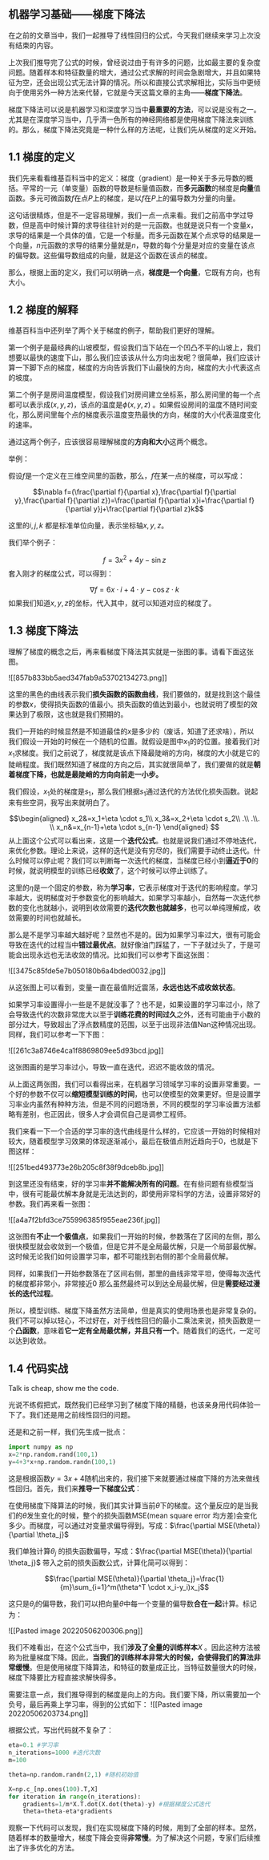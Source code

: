 ## 机器学习基础——梯度下降法

在之前的文章当中，我们一起推导了线性回归的公式，今天我们继续来学习上次没有结束的内容。

上次我们推导完了公式的时候，曾经说过由于有许多的问题，比如最主要的复杂度问题。随着样本和特征数量的增大，通过公式求解的时间会急剧增大，并且如果特征为空，还会出现公式无法计算的情况。所以和直接公式求解相比，实际当中更倾向于使用另外一种方法来代替，它就是今天这篇文章的主角——**梯度下降法**。

梯度下降法可以说是机器学习和深度学习当中**最重要的方法**，可以说是没有之一。尤其是在深度学习当中，几乎清一色所有的神经网络都是使用梯度下降法来训练的。那么，梯度下降法究竟是一种什么样的方法呢，让我们先从梯度的定义开始。


## 1.1 梯度的定义

我们先来看看维基百科当中的定义：梯度（gradient）是一种关于多元导数的概括。平常的一元（单变量）函数的导数是标量值函数，而**多元函数**的梯度是**向量**值函数。多元可微函数$f$在点$P$上的梯度，是以$f$在$P$上的偏导数为分量的向量。


这句话很精炼，但是不一定容易理解，我们一点一点来看。我们之前高中学过导数，但是高中时候计算的求导往往针对的是一元函数。也就是说只有一个变量$x$，求导的结果是一个具体的值，它是一个标量。而多元函数在某个点求导的结果是一个向量，$n$元函数的求导的结果分量就是$n$，导数的每个分量是对应的变量在该点的偏导数。这些偏导数组成的向量，就是这个函数在该点的梯度。


那么，根据上面的定义，我们可以明确一点，**梯度是一个向量**，它既有方向，也有大小。


## 1.2 梯度的解释

维基百科当中还列举了两个关于梯度的例子，帮助我们更好的理解。

第一个例子是最经典的山坡模型，假设我们当下站在一个凹凸不平的山坡上，我们想要以最快的速度下山，那么我们应该该从什么方向出发呢？很简单，我们应该计算一下脚下点的梯度，梯度的方向告诉我们下山最快的方向，梯度的大小代表这点的坡度。

第二个例子是房间温度模型，假设我们对房间建立坐标系，那么房间里的每一个点都可以表示成$(x,y,z)$，该点的温度是$\phi(x,y,z)$ 。如果假设房间的温度不随时间变化，那么房间里每个点的梯度表示温度变热最快的方向，梯度的大小代表温度变化的速率。

通过这两个例子，应该很容易理解梯度的**方向和大小**这两个概念。

举例：

假设$f$是一个定义在三维空间里的函数，那么，$f$在某一点的梯度，可以写成：

$$\nabla f=(\frac{\partial f}{\partial x},\frac{\partial f}{\partial y},\frac{\partial f}{\partial z})=\frac{\partial f}{\partial x}i+\frac{\partial f}{\partial y}j+\frac{\partial f}{\partial z}k$$

这里的$i,j,k$ 都是标准单位向量，表示坐标轴$x,y,z$。


我们举个例子：

$$f=3x^2+4y-\sin z$$
套入刚才的梯度公式，可以得到：

$$\nabla f=6x\cdot i+4\cdot y-\cos z\cdot k$$
如果我们知道$x,y,z$的坐标，代入其中，就可以知道对应的梯度了。


## 1.3 梯度下降法

理解了梯度的概念之后，再来看梯度下降法其实就是一张图的事。请看下面这张图。

![[857b833bb5aed347fab9a53702134273.png]]

这里的黑色的曲线表示我们**损失函数的函数曲线**，我们要做的，就是找到这个最佳的参数$x$，使得损失函数的值最小。损失函数的值达到最小，也就说明了模型的效果达到了极限，这也就是我们预期的。

我们一开始的时候显然是不知道最佳的$x$是多少的（废话，知道了还求啥），所以我们假设一开始的时候在一个随机的位置。就假设是图中$x_1$的的位置。接着我们对$x_1$求梯度。我们之前说了，梯度就是该点下降最陡峭的方向，梯度的大小就是它的陡峭程度。我们既然知道了梯度的方向之后，其实就很简单了，我们要做的就是**朝着梯度下降，也就是最陡峭的方向向前走一小步。**

我们假设，$x_1$处的梯度是$s_1$，那么我们根据$s_1$通过迭代的方法优化损失函数。说起来有些空洞，我写出来就明白了。

$$\begin{aligned}
x_2&=x_1+\eta \cdot s_1\\
x_3&=x_2+\eta \cdot s_2\\
.\\
.\\.
\\
x_n&=x_{n-1}+\eta \cdot s_{n-1}
\end{aligned}
$$
从上面这个公式可以看出来，这是一个**迭代公式**。也就是说我们通过不停地迭代，来优化参数。理论上来说，这样的迭代是没有穷尽的，我们需要手动终止迭代。什么时候可以停止呢？我们可以判断每一次迭代的梯度，当梯度已经小到**逼近于0**的时候，就说明模型的训练已经**收敛**了，这个时候可以停止训练了。


这里的$\eta$是一个固定的参数，称为**学习率**，它表示梯度对于迭代的影响程度。学习率越大，说明梯度对于参数变化的影响越大。如果学习率越小，自然每一次迭代参数的变化也就越小，说明到收敛需要的**迭代次数也就越多**，也可以单纯理解成，收敛需要的时间也就越长。

那么是不是学习率越大越好呢？显然也不是的。因为如果学习率过大，很有可能会导致在迭代的过程当中**错过最优点**。就好像油门踩猛了，一下子就过头了，于是可能会出现永远也无法收敛的情况。比如我们可以参考下面这张图：

![[3475c85fde5e7b050180b6a4bded0032.jpg]]


从这张图上可以看到，变量一直在最值附近震荡，**永远也达不成收敛状态**。

如果学习率设置得小一些是不是就没事了？也不是，如果设置的学习率过小，除了会导致迭代的次数非常庞大以至于**训练花费的时间过久**之外，还有可能由于小数的部分过大，导致超出了浮点数精度的范围，以至于出现非法值Nan这种情况出现。同样，我们可以参考一下下图：

![[261c3a8746e4ca1f8869809ee5d93bcd.jpg]]

这张图画的是学习率过小，导致一直在迭代，迟迟不能收敛的情况。

从上面这两张图，我们可以看得出来，在机器学习领域学习率的设置非常重要。一个好的参数不仅可以**缩短模型训练的时间**，也可以使模型的效果更好。但是设置学习率业内虽然有种种方法，但是不同的问题场景，不同的模型的学习率设置方法都略有差别，也正因此，很多人才会调侃自己是调参工程师。

我们来看一下一个合适的学习率的迭代曲线是什么样的，它应该一开始的时候相对较大，随着模型学习效果的体现逐渐减小，最后在极值点附近趋向于0，也就是下图这样：

![[251bed493773e26b205c8f38f9dceb8b.jpg]]


到这里还没有结束，好的学习率**并不能解决所有的问题**。在有些问题有些模型当中，很有可能最优解本身就是无法达到的，即使用非常科学的方法，设置非常好的参数。我们再来看一张图：

![[a4a7f2bfd3ce755996385f955eae236f.jpg]]


这张图有**不止一个极值点**，如果我们一开始的时候，参数落在了区间的左侧，那么很快模型就会收敛到一个极值，但是它并不是全局最优解，只是一个局部最优解。这时候无论我们如何设置学习率，都不可能找到右侧的那个全局最优解。

同样，如果我们一开始参数落在了区间右侧，那里的曲线非常平坦，使得每次迭代的梯度都非常小，非常接近0 那么虽然最终可以到达全局最优解，但是**需要经过漫长的迭代过程**。


所以，模型训练、梯度下降虽然方法简单，但是真实的使用场景也是非常复杂的。我们不可以掉以轻心，不过好在，对于线性回归的最小二乘法来说，损失函数是一个**凸函数**，意味着**它一定有全局最优解，并且只有一个**。随着我们的迭代，一定可以达到收敛。


## 1.4 代码实战

Talk is cheap, show me the code.

光说不练假把式，既然我们已经学习到了梯度下降的精髓，也该亲身用代码体验一下了。我们还是用之前线性回归的问题。

还是和之前一样，我们先生成一批点：

```python
import numpy as np
x=2*np.random.rand(100,1)
y=4+3*x+np.random.randn(100,1)
```

这是根据函数$y=3x+4$随机出来的，我们接下来就要通过梯度下降的方法来做线性回归。首先，我们来**推导一下梯度公式**：


在使用梯度下降算法的时候，我们其实计算当前$\theta$下的梯度。这个量反应的是当我们的$\theta$发生变化的时候，整个的损失函数MSE(mean square error 均方差)会变化多少。而梯度，可以通过对变量求偏导得到。写成：$\frac{\partial MSE(\theta)}{\partial \theta_j}$

我们单独计算$\theta_j$ 的损失函数偏导，写成：$\frac{\partial MSE(\theta)}{\partial \theta_j}$ 带入之前的损失函数公式，计算化简可以得到：

$$\frac{\partial MSE(\theta)}{\partial \theta_j}=\frac{1}{m}\sum_{i=1}^m(\theta^T \cdot x_i-y_i)x_j$$

这只是$\theta_j$的偏导数，我们可以把向量$\theta$中每一个变量的偏导数**合在一起**计算。标记为：

![[Pasted image 20220506200306.png]]

我们不难看出，在这个公式当中，我们**涉及了全量的训练样本**$X$ 。因此这种方法被称为批量梯度下降。因此，**当我们的训练样本非常大的时候，会使得我们的算法非常缓慢**。但是使用梯度下降算法，和特征的数量成正比，当特征数量很大的时候，梯度下降要比方程直接求解快得多。


需要注意一点，我们推导得到的梯度是向上的方向。我们要下降，所以需要加一个负号，最后再乘上学习率，得到的公式如下：
![[Pasted image 20220506203734.png]]


根据公式，写出代码就不复杂了：

```python
eta=0.1 #学习率
n_iterations=1000 #迭代次数
m=100

theta=np.random.randn(2,1) #随机初始值

X=np.c_[np.ones(100).T,X]
for iteration in range(n_iterations):
    gradients=1/m*X.T.dot(X.dot(theta)-y) #根据梯度公式迭代
    theta=theta-eta*gradients

```

观察一下代码可以发现，我们在实现梯度下降的时候，用到了全部的样本。显然，随着样本的数量增大，梯度下降会变得**非常慢**。为了解决这个问题，专家们后续推出了许多优化的方法。

